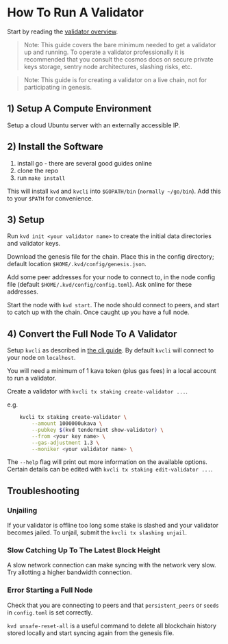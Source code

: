 # How To Run A Validator

Start by reading the [validator overview](overviews/what-are-validators.md).

>Note: This guide covers the bare minimum needed to get a validator up and running. To operate a validator professionally it is recommended that you consult the cosmos docs on secure private keys storage, sentry node architectures, slashing risks, etc.

>Note: This guide is for creating a validator on a live chain, not for participating in genesis.

## 1) Setup A Compute Environment

Setup a cloud Ubuntu server with an externally accessible IP.

## 2) Install the Software

1) install go - there are several good guides online
2) clone the repo
3) run `make install`

This will install `kvd` and `kvcli` into `$GOPATH/bin` (`normally ~/go/bin`). Add this to your `$PATH` for convenience.

## 3) Setup

Run `kvd init <your validator name>` to create the initial data directories and validator keys.

<!-- TODO say where they can get the genesis file from -->
Download the genesis file for the chain. Place this in the config directory; default location `$HOME/.kvd/config/genesis.json`.

<!-- TODO are we setting up a seed node? -->
Add some peer addresses for your node to connect to, in the node config file (default `$HOME/.kvd/config/config.toml`). Ask online for these addresses.

Start the node with `kvd start`. The node should connect to peers, and start to catch up with the chain. Once caught up you have a full node.

## 4) Convert the Full Node To A Validator

Setup `kvcli` as described in [the cli guide](./how-to-use-the-command-line-wallet.md). By default `kvcli` will connect to your node on `localhost`.

You will need a minimum of 1 kava token (plus gas fees) in a local account to run a validator.

Create a validator with `kvcli tx staking create-validator ...`.

e.g.

```bash
    kvcli tx staking create-validator \
        --amount 1000000ukava \
        --pubkey $(kvd tendermint show-validator) \
        --from <your key name> \
        --gas-adjustment 1.3 \
        --moniker <your validator name> \
```

The `--help` flag will print out more information on the available options. Certain details can be edited with `kvcli tx staking edit-validator ...`.

## Troubleshooting

### Unjailing

If your validator is offline too long some stake is slashed and your validator becomes jailed. To unjail, submit the `kvcli tx slashing unjail`.

### Slow Catching Up To The Latest Block Height

A slow network connection can make syncing with the network very slow. Try allotting a higher bandwidth connection.

### Error Starting a Full Node

Check that you are connecting to peers and that `persistent_peers` or `seeds` in `config.toml` is set correctly.

`kvd unsafe-reset-all` is a useful command to delete all blockchain history stored locally and start syncing again from the genesis file.
